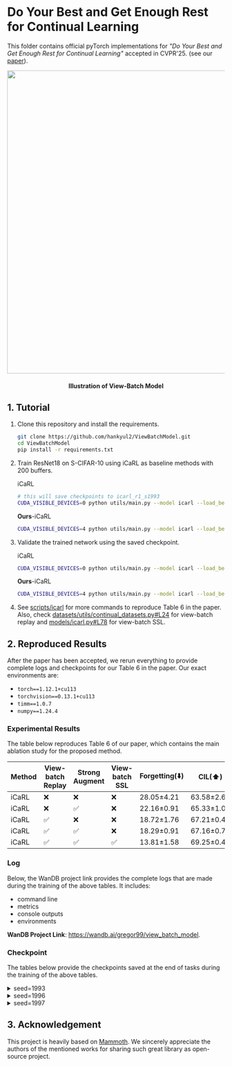 # Do Your Best and Get Enough Rest for Continual Learning

This folder contains official pyTorch implementations for *"Do Your Best and Get Enough Rest for Continual Learning"* accepted in CVPR'25. (see our [paper](https://arxiv.org/pdf/2503.18371)).



<p align="center">
    <img width="700px" src="https://github.com/user-attachments/assets/85ab9c6a-05fe-4669-90e2-1a1419dff3a2"/>
    <br/>
  <h4 align="center">Illustration of View-Batch Model</h4>
</p>



## 1. Tutorial

1. Clone this repository and install the requirements.

   ```bash
   git clone https://github.com/hankyul2/ViewBatchModel.git
   cd ViewBatchModel
   pip install -r requirements.txt
   ```

   

2. Train ResNet18 on S-CIFAR-10 using iCaRL as baseline methods with 200 buffers.

   iCaRL

   ```bash
   # this will save checkpoints to icarl_r1_s1993
   CUDA_VISIBLE_DEVICES=0 python utils/main.py --model icarl --load_best_args --dataset seq-cifar10 --buffer_size 200 --seed 1993 --savecheck 1 --ckpt_name icarl_r1_s1993
   ```

   **Ours**-iCaRL

   ```bash
   CUDA_VISIBLE_DEVICES=4 python utils/main.py --model icarl --load_best_args --dataset seq-cifar10 --buffer_size 200 --aug-repeat 4 --prog-aug 5 --seed 1993 --flag hard_aug --savecheck 1 --ckpt_name icarl_r4_hard_aug_s1993
   ```

3. Validate the trained network using the saved checkpoint.

   iCaRL

   ```bash
   CUDA_VISIBLE_DEVICES=0 python utils/main.py --model icarl --load_best_args --dataset seq-cifar10 --buffer_size 200 --seed 1993 --loadcheck checkpoints/icarl_r1_s1993_cifar10_t0.pth --start_from 0 --stop_after 0 --inference_only 1
   ```

   **Ours**-iCaRL

   ```bash
   CUDA_VISIBLE_DEVICES=4 python utils/main.py --model icarl --load_best_args --dataset seq-cifar10 --buffer_size 200 --seed 1997 --loadcheck checkpoints/icarl_r4_hard_aug_s1997_cifar10_t0.pth --start_from 0 --stop_after 0 --inference_only 1
   ```

4. See [scripts/icarl](scripts/icarl) for more commands to reproduce Table 6 in the paper. Also, check [datasets/utils/continual_datasets.py#L24](datasets/utils/continual_datasets.py#L24) for view-batch replay and [models/icarl.py#L78](models/icarl.py#L78) for view-batch SSL.



## 2. Reproduced Results

After the paper has been accepted, we rerun everything to provide complete logs and checkpoints for our Table 6 in the paper. Our exact environments are:

- `torch==1.12.1+cu113`
- `torchvision==0.13.1+cu113`
- `timm==1.0.7`
- `numpy==1.24.4`



### Experimental Results

The table below reproduces Table 6 of our paper, which contains the main ablation study for the proposed method.

| Method | View-batch Replay | Strong Augment | View-batch SSL | Forgetting(⬇️) | CIL(⬆️)    | TIL(⬆️)    | AVG   | ∆         |
|--------|-------------------|----------------|----------------|----------------|------------|------------|-------|-----------|
| iCaRL  | ❌                 | ❌              | ❌              | 28.05±4.21     | 63.58±2.64 | 90.32±3.19 | 76.95 | -         |
| iCaRL  | ❌                 | ✅              | ❌              | 22.16±0.91     | 65.33±1.05 | 89.33±0.58 | 77.33 | **+0.38** |
| iCaRL  | ✅                 | ❌              | ❌              | 18.72±1.76     | 67.21±0.42 | 91.63±0.98 | 79.42 | **+2.47** |
| iCaRL  | ✅                 | ✅              | ❌              | 18.29±0.91     | 67.16±0.75 | 91.02±0.97 | 79.09 | **+2.14** |
| iCaRL  | ✅                 | ✅              | ✅              | 13.81±1.58     | 69.25±0.41 | 92.73±0.57 | 80.99 | **+4.04** |



### Log

Below, the WanDB project link provides the complete logs that are made during the training of the above tables. It includes:

- command line
- metrics
- console outputs
- environments

**WanDB Project Link**: https://wandb.ai/gregor99/view_batch_model.



### Checkpoint

The tables below provide the checkpoints saved at the end of tasks during the training of the above tables.

<details>
    <summary>seed=1993</summary>

| method | View-batch Replay | Strong Augmentation | View-batch SSL | task 1                                                                                                            | task 2                                                                                                            | task 3                                                                                                            | task 4                                                                                                            | task 5                                                                                                            |
|--------|-------------------|---------------------|----------------|-------------------------------------------------------------------------------------------------------------------|-------------------------------------------------------------------------------------------------------------------|-------------------------------------------------------------------------------------------------------------------|-------------------------------------------------------------------------------------------------------------------|-------------------------------------------------------------------------------------------------------------------|
| iCaRL  | -                 | -                   | -              | [ckpt](https://github.com/hankyul2/ViewBatchModel/releases/download/v1.0.0/icarl_r1_s1993_cifar10_t0.pt)          | [ckpt](https://github.com/hankyul2/ViewBatchModel/releases/download/v1.0.0/icarl_r1_s1993_cifar10_t1.pt)          | [ckpt](https://github.com/hankyul2/ViewBatchModel/releases/download/v1.0.0/icarl_r1_s1993_cifar10_t2.pt)          | [ckpt](https://github.com/hankyul2/ViewBatchModel/releases/download/v1.0.0/icarl_r1_s1993_cifar10_t3.pt)          | [ckpt](https://github.com/hankyul2/ViewBatchModel/releases/download/v1.0.0/icarl_r1_s1993_cifar10_t4.pt)          |
| iCaRL  | -                 | v                   | -              | [ckpt](https://github.com/hankyul2/ViewBatchModel/releases/download/v1.0.0/icarl_r1_hard_aug_s1993_cifar10_t0.pt) | [ckpt](https://github.com/hankyul2/ViewBatchModel/releases/download/v1.0.0/icarl_r1_hard_aug_s1993_cifar10_t1.pt) | [ckpt](https://github.com/hankyul2/ViewBatchModel/releases/download/v1.0.0/icarl_r1_hard_aug_s1993_cifar10_t2.pt) | [ckpt](https://github.com/hankyul2/ViewBatchModel/releases/download/v1.0.0/icarl_r1_hard_aug_s1993_cifar10_t3.pt) | [ckpt](https://github.com/hankyul2/ViewBatchModel/releases/download/v1.0.0/icarl_r1_hard_aug_s1993_cifar10_t4.pt) |
| iCaRL  | v                 | -                   | -              | [ckpt](https://github.com/hankyul2/ViewBatchModel/releases/download/v1.0.0/icarl_r4_s1993_cifar10_t0.pt)          | [ckpt](https://github.com/hankyul2/ViewBatchModel/releases/download/v1.0.0/icarl_r4_s1993_cifar10_t1.pt)          | [ckpt](https://github.com/hankyul2/ViewBatchModel/releases/download/v1.0.0/icarl_r4_s1993_cifar10_t2.pt)          | [ckpt](https://github.com/hankyul2/ViewBatchModel/releases/download/v1.0.0/icarl_r4_s1993_cifar10_t3.pt)          | [ckpt](https://github.com/hankyul2/ViewBatchModel/releases/download/v1.0.0/icarl_r4_s1993_cifar10_t4.pt)          |
| iCaRL  | v                 | v                   | -              | [ckpt](https://github.com/hankyul2/ViewBatchModel/releases/download/v1.0.0/icarl_r4_hard_aug_s1993_cifar10_t0.pt) | [ckpt](https://github.com/hankyul2/ViewBatchModel/releases/download/v1.0.0/icarl_r4_hard_aug_s1993_cifar10_t1.pt) | [ckpt](https://github.com/hankyul2/ViewBatchModel/releases/download/v1.0.0/icarl_r4_hard_aug_s1993_cifar10_t2.pt) | [ckpt](https://github.com/hankyul2/ViewBatchModel/releases/download/v1.0.0/icarl_r4_hard_aug_s1993_cifar10_t3.pt) | [ckpt](https://github.com/hankyul2/ViewBatchModel/releases/download/v1.0.0/icarl_r4_hard_aug_s1993_cifar10_t4.pt) |
| iCaRL  | v                 | v                   | v              | [ckpt](https://github.com/hankyul2/ViewBatchModel/releases/download/v1.0.0/icarl_r4_ssl_s1993_cifar10_t0.pt)      | [ckpt](https://github.com/hankyul2/ViewBatchModel/releases/download/v1.0.0/icarl_r4_ssl_s1993_cifar10_t1.pt)      | [ckpt](https://github.com/hankyul2/ViewBatchModel/releases/download/v1.0.0/icarl_r4_ssl_s1993_cifar10_t2.pt)      | [ckpt](https://github.com/hankyul2/ViewBatchModel/releases/download/v1.0.0/icarl_r4_ssl_s1993_cifar10_t3.pt)      | [ckpt](https://github.com/hankyul2/ViewBatchModel/releases/download/v1.0.0/icarl_r4_ssl_s1993_cifar10_t4.pt)      |

</details>



<details>
    <summary>seed=1996</summary>

| method | View-batch Replay | Strong Augmentation | View-batch SSL | task 1                                                                                                            | task 2                                                                                                            | task 3                                                                                                            | task 4                                                                                                            | task 5                                                                                                            |
|--------|-------------------|---------------------|----------------|-------------------------------------------------------------------------------------------------------------------|-------------------------------------------------------------------------------------------------------------------|-------------------------------------------------------------------------------------------------------------------|-------------------------------------------------------------------------------------------------------------------|-------------------------------------------------------------------------------------------------------------------|
| iCaRL  | -                 | -                   | -              | [ckpt](https://github.com/hankyul2/ViewBatchModel/releases/download/v1.0.0/icarl_r1_s1996_cifar10_t0.pt)          | [ckpt](https://github.com/hankyul2/ViewBatchModel/releases/download/v1.0.0/icarl_r1_s1996_cifar10_t1.pt)          | [ckpt](https://github.com/hankyul2/ViewBatchModel/releases/download/v1.0.0/icarl_r1_s1996_cifar10_t2.pt)          | [ckpt](https://github.com/hankyul2/ViewBatchModel/releases/download/v1.0.0/icarl_r1_s1996_cifar10_t3.pt)          | [ckpt](https://github.com/hankyul2/ViewBatchModel/releases/download/v1.0.0/icarl_r1_s1996_cifar10_t4.pt)          |
| iCaRL  | -                 | v                   | -              | [ckpt](https://github.com/hankyul2/ViewBatchModel/releases/download/v1.0.0/icarl_r1_hard_aug_s1996_cifar10_t0.pt) | [ckpt](https://github.com/hankyul2/ViewBatchModel/releases/download/v1.0.0/icarl_r1_hard_aug_s1996_cifar10_t1.pt) | [ckpt](https://github.com/hankyul2/ViewBatchModel/releases/download/v1.0.0/icarl_r1_hard_aug_s1996_cifar10_t2.pt) | [ckpt](https://github.com/hankyul2/ViewBatchModel/releases/download/v1.0.0/icarl_r1_hard_aug_s1996_cifar10_t3.pt) | [ckpt](https://github.com/hankyul2/ViewBatchModel/releases/download/v1.0.0/icarl_r1_hard_aug_s1996_cifar10_t4.pt) |
| iCaRL  | v                 | -                   | -              | [ckpt](https://github.com/hankyul2/ViewBatchModel/releases/download/v1.0.0/icarl_r4_s1996_cifar10_t0.pt)          | [ckpt](https://github.com/hankyul2/ViewBatchModel/releases/download/v1.0.0/icarl_r4_s1996_cifar10_t1.pt)          | [ckpt](https://github.com/hankyul2/ViewBatchModel/releases/download/v1.0.0/icarl_r4_s1996_cifar10_t2.pt)          | [ckpt](https://github.com/hankyul2/ViewBatchModel/releases/download/v1.0.0/icarl_r4_s1996_cifar10_t3.pt)          | [ckpt](https://github.com/hankyul2/ViewBatchModel/releases/download/v1.0.0/icarl_r4_s1996_cifar10_t4.pt)          |
| iCaRL  | v                 | v                   | -              | [ckpt](https://github.com/hankyul2/ViewBatchModel/releases/download/v1.0.0/icarl_r4_hard_aug_s1996_cifar10_t0.pt) | [ckpt](https://github.com/hankyul2/ViewBatchModel/releases/download/v1.0.0/icarl_r4_hard_aug_s1996_cifar10_t1.pt) | [ckpt](https://github.com/hankyul2/ViewBatchModel/releases/download/v1.0.0/icarl_r4_hard_aug_s1996_cifar10_t2.pt) | [ckpt](https://github.com/hankyul2/ViewBatchModel/releases/download/v1.0.0/icarl_r4_hard_aug_s1996_cifar10_t3.pt) | [ckpt](https://github.com/hankyul2/ViewBatchModel/releases/download/v1.0.0/icarl_r4_hard_aug_s1996_cifar10_t4.pt) |
| iCaRL  | v                 | v                   | v              | [ckpt](https://github.com/hankyul2/ViewBatchModel/releases/download/v1.0.0/icarl_r4_ssl_s1996_cifar10_t0.pt)      | [ckpt](https://github.com/hankyul2/ViewBatchModel/releases/download/v1.0.0/icarl_r4_ssl_s1996_cifar10_t1.pt)      | [ckpt](https://github.com/hankyul2/ViewBatchModel/releases/download/v1.0.0/icarl_r4_ssl_s1996_cifar10_t2.pt)      | [ckpt](https://github.com/hankyul2/ViewBatchModel/releases/download/v1.0.0/icarl_r4_ssl_s1996_cifar10_t3.pt)      | [ckpt](https://github.com/hankyul2/ViewBatchModel/releases/download/v1.0.0/icarl_r4_ssl_s1996_cifar10_t4.pt)      |

</details>



<details>
    <summary>seed=1997</summary>

| method | View-batch Replay | Strong Augmentation | View-batch SSL | task 1                                                                                                            | task 2                                                                                                            | task 3                                                                                                            | task 4                                                                                                            | task 5                                                                                                            |
|--------|-------------------|---------------------|----------------|-------------------------------------------------------------------------------------------------------------------|-------------------------------------------------------------------------------------------------------------------|-------------------------------------------------------------------------------------------------------------------|-------------------------------------------------------------------------------------------------------------------|-------------------------------------------------------------------------------------------------------------------|
| iCaRL  | -                 | -                   | -              | [ckpt](https://github.com/hankyul2/ViewBatchModel/releases/download/v1.0.0/icarl_r1_s1997_cifar10_t0.pt)          | [ckpt](https://github.com/hankyul2/ViewBatchModel/releases/download/v1.0.0/icarl_r1_s1997_cifar10_t1.pt)          | [ckpt](https://github.com/hankyul2/ViewBatchModel/releases/download/v1.0.0/icarl_r1_s1997_cifar10_t2.pt)          | [ckpt](https://github.com/hankyul2/ViewBatchModel/releases/download/v1.0.0/icarl_r1_s1997_cifar10_t3.pt)          | [ckpt](https://github.com/hankyul2/ViewBatchModel/releases/download/v1.0.0/icarl_r1_s1997_cifar10_t4.pt)          |
| iCaRL  | -                 | v                   | -              | [ckpt](https://github.com/hankyul2/ViewBatchModel/releases/download/v1.0.0/icarl_r1_hard_aug_s1997_cifar10_t0.pt) | [ckpt](https://github.com/hankyul2/ViewBatchModel/releases/download/v1.0.0/icarl_r1_hard_aug_s1997_cifar10_t1.pt) | [ckpt](https://github.com/hankyul2/ViewBatchModel/releases/download/v1.0.0/icarl_r1_hard_aug_s1997_cifar10_t2.pt) | [ckpt](https://github.com/hankyul2/ViewBatchModel/releases/download/v1.0.0/icarl_r1_hard_aug_s1997_cifar10_t3.pt) | [ckpt](https://github.com/hankyul2/ViewBatchModel/releases/download/v1.0.0/icarl_r1_hard_aug_s1997_cifar10_t4.pt) |
| iCaRL  | v                 | -                   | -              | [ckpt](https://github.com/hankyul2/ViewBatchModel/releases/download/v1.0.0/icarl_r4_s1997_cifar10_t0.pt)          | [ckpt](https://github.com/hankyul2/ViewBatchModel/releases/download/v1.0.0/icarl_r4_s1997_cifar10_t1.pt)          | [ckpt](https://github.com/hankyul2/ViewBatchModel/releases/download/v1.0.0/icarl_r4_s1997_cifar10_t2.pt)          | [ckpt](https://github.com/hankyul2/ViewBatchModel/releases/download/v1.0.0/icarl_r4_s1997_cifar10_t3.pt)          | [ckpt](https://github.com/hankyul2/ViewBatchModel/releases/download/v1.0.0/icarl_r4_s1997_cifar10_t4.pt)          |
| iCaRL  | v                 | v                   | -              | [ckpt](https://github.com/hankyul2/ViewBatchModel/releases/download/v1.0.0/icarl_r4_hard_aug_s1997_cifar10_t0.pt) | [ckpt](https://github.com/hankyul2/ViewBatchModel/releases/download/v1.0.0/icarl_r4_hard_aug_s1997_cifar10_t1.pt) | [ckpt](https://github.com/hankyul2/ViewBatchModel/releases/download/v1.0.0/icarl_r4_hard_aug_s1997_cifar10_t2.pt) | [ckpt](https://github.com/hankyul2/ViewBatchModel/releases/download/v1.0.0/icarl_r4_hard_aug_s1997_cifar10_t3.pt) | [ckpt](https://github.com/hankyul2/ViewBatchModel/releases/download/v1.0.0/icarl_r4_hard_aug_s1997_cifar10_t4.pt) |
| iCaRL  | v                 | v                   | v              | [ckpt](https://github.com/hankyul2/ViewBatchModel/releases/download/v1.0.0/icarl_r4_ssl_s1997_cifar10_t0.pt)      | [ckpt](https://github.com/hankyul2/ViewBatchModel/releases/download/v1.0.0/icarl_r4_ssl_s1997_cifar10_t1.pt)      | [ckpt](https://github.com/hankyul2/ViewBatchModel/releases/download/v1.0.0/icarl_r4_ssl_s1997_cifar10_t2.pt)      | [ckpt](https://github.com/hankyul2/ViewBatchModel/releases/download/v1.0.0/icarl_r4_ssl_s1997_cifar10_t3.pt)      | [ckpt](https://github.com/hankyul2/ViewBatchModel/releases/download/v1.0.0/icarl_r4_ssl_s1997_cifar10_t4.pt)      |

</details>



## 3. Acknowledgement

This project is heavily based on [Mammoth](https://github.com/aimagelab/mammoth). We sincerely appreciate the authors of the mentioned works for sharing such great library as open-source project.
